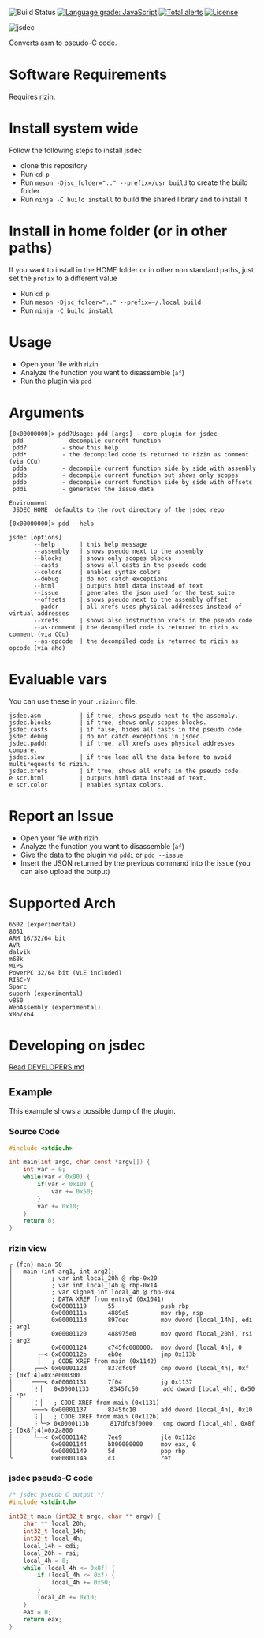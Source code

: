 ![Build Status](https://github.com/rizinorg/jsdec/workflows/continuous-tests/badge.svg)
[![Language grade: JavaScript](https://img.shields.io/lgtm/grade/javascript/g/rizinorg/jsdec.svg?logo=lgtm&logoWidth=18)](https://lgtm.com/projects/g/rizinorg/jsdec/context:javascript)
[![Total alerts](https://img.shields.io/lgtm/alerts/g/rizinorg/jsdec.svg?logo=lgtm&logoWidth=18)](https://lgtm.com/projects/g/rizinorg/jsdec/alerts/)
[![License](https://img.shields.io/badge/License-BSD_3--Clause-blue.svg)](https://opensource.org/licenses/BSD-3-Clause)

![jsdec](https://raw.githubusercontent.com/rizinorg/jsdec/master/.github/logo.png)

Converts asm to pseudo-C code.

# Software Requirements

Requires [rizin](https://github.com/rizinorg/rizin).

# Install system wide

Follow the following steps to install jsdec
 - clone this repository
 - Run `cd p`
 - Run `meson -Djsc_folder=".." --prefix=/usr build` to create the build folder
 - Run `ninja -C build install` to build the shared library and to install it 


# Install in home folder (or in other paths)

If you want to install in the HOME folder or in other non standard paths, just
set the `prefix` to a different value
 - Run `cd p`
 - Run ``meson -Djsc_folder=".." --prefix=~/.local build``
 - Run `ninja -C build install`

# Usage

* Open your file with rizin
* Analyze the function you want to disassemble (`af`)
* Run the plugin via `pdd`

# Arguments

```
[0x00000000]> pdd?Usage: pdd [args] - core plugin for jsdec
 pdd           - decompile current function
 pdd?          - show this help
 pdd*          - the decompiled code is returned to rizin as comment (via CCu)
 pdda          - decompile current function side by side with assembly
 pddb          - decompile current function but shows only scopes
 pddo          - decompile current function side by side with offsets
 pddi          - generates the issue data

Environment
 JSDEC_HOME  defaults to the root directory of the jsdec repo

[0x00000000]> pdd --help

jsdec [options]
       --help       | this help message
       --assembly   | shows pseudo next to the assembly
       --blocks     | shows only scopes blocks
       --casts      | shows all casts in the pseudo code
       --colors     | enables syntax colors
       --debug      | do not catch exceptions
       --html       | outputs html data instead of text
       --issue      | generates the json used for the test suite
       --offsets    | shows pseudo next to the assembly offset
       --paddr      | all xrefs uses physical addresses instead of virtual addresses
       --xrefs      | shows also instruction xrefs in the pseudo code
       --as-comment | the decompiled code is returned to rizin as comment (via CCu)
       --as-opcode  | the decompiled code is returned to rizin as opcode (via aho)
```

# Evaluable vars

You can use these in your `.rizinrc` file.

```
jsdec.asm           | if true, shows pseudo next to the assembly.
jsdec.blocks        | if true, shows only scopes blocks.
jsdec.casts         | if false, hides all casts in the pseudo code.
jsdec.debug         | do not catch exceptions in jsdec.
jsdec.paddr         | if true, all xrefs uses physical addresses compare.
jsdec.slow          | if true load all the data before to avoid multirequests to rizin.
jsdec.xrefs         | if true, shows all xrefs in the pseudo code.
e scr.html          | outputs html data instead of text.
e scr.color         | enables syntax colors.
```

# Report an Issue

* Open your file with rizin
* Analyze the function you want to disassemble (`af`)
* Give the data to the plugin via `pddi` or `pdd --issue`
* Insert the JSON returned by the previous command into the issue (you can also upload the output)

# Supported Arch

    6502 (experimental)
    8051
    ARM 16/32/64 bit
    AVR
    dalvik
    m68k
    MIPS
    PowerPC 32/64 bit (VLE included)
    RISC-V
    Sparc
    superh (experimental)
    v850
    WebAssembly (experimental)
    x86/x64

# Developing on jsdec

[Read DEVELOPERS.md](https://github.com/rizinorg/jsdec/blob/master/DEVELOPERS.md)

## Example

This example shows a possible dump of the plugin.

### Source Code

```c
#include <stdio.h>

int main(int argc, char const *argv[]) {
    int var = 0;
    while(var < 0x90) {
        if(var < 0x10) {
            var += 0x50;
        }
        var += 0x10;
    }
    return 0;
}
```

### rizin view


```
╭ (fcn) main 50
│   main (int arg1, int arg2);
│           ; var int local_20h @ rbp-0x20
│           ; var int local_14h @ rbp-0x14
│           ; var signed int local_4h @ rbp-0x4
│           ; DATA XREF from entry0 (0x1041)
│           0x00001119      55             push rbp
│           0x0000111a      4889e5         mov rbp, rsp
│           0x0000111d      897dec         mov dword [local_14h], edi  ; arg1
│           0x00001120      488975e0       mov qword [local_20h], rsi  ; arg2
│           0x00001124      c745fc000000.  mov dword [local_4h], 0
│       ╭─< 0x0000112b      eb0e           jmp 0x113b
│       │   ; CODE XREF from main (0x1142)
│      ╭──> 0x0000112d      837dfc0f       cmp dword [local_4h], 0xf   ; [0xf:4]=0x3e000300
│     ╭───< 0x00001131      7f04           jg 0x1137
│     │⋮│   0x00001133      8345fc50       add dword [local_4h], 0x50  ; 'P'
│     │⋮│   ; CODE XREF from main (0x1131)
│     ╰───> 0x00001137      8345fc10       add dword [local_4h], 0x10
│      ⋮│   ; CODE XREF from main (0x112b)
│      ⋮╰─> 0x0000113b      817dfc8f0000.  cmp dword [local_4h], 0x8f  ; [0x8f:4]=0x2a800
│      ╰──< 0x00001142      7ee9           jle 0x112d
│           0x00001144      b800000000     mov eax, 0
│           0x00001149      5d             pop rbp
╰           0x0000114a      c3             ret
```

### jsdec pseudo-C code

```c
/* jsdec pseudo C output */
#include <stdint.h>
 
int32_t main (int32_t argc, char ** argv) {
    char ** local_20h;
    int32_t local_14h;
    int32_t local_4h;
    local_14h = edi;
    local_20h = rsi;
    local_4h = 0;
    while (local_4h <= 0x8f) {
        if (local_4h <= 0xf) {
            local_4h += 0x50;
        }
        local_4h += 0x10;
    }
    eax = 0;
    return eax;
}
```
